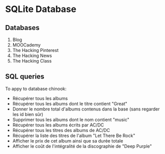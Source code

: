 # SQLite Database

## Databases
1. Blog 
2. MOOCademy
3. The Hacking Pinterest
4. The Hacking News
5. The Hacking Class


## SQL queries

To appy to database chinook: 
- Récupérer tous les albums
- Récupérer tous les albums dont le titre contient "Great"
- Donner le nombre total d'albums contenus dans la base (sans regarder les id bien sûr)
- Supprimer tous les albums dont le nom contient "music"
- Récupérer tous les albums écrits par AC/DC
- Récupérer tous les titres des albums de AC/DC
- Récupérer la liste des titres de l'album "Let There Be Rock"
- Afficher le prix de cet album ainsi que sa durée totale
- Afficher le coût de l'intégralité de la discographie de "Deep Purple"
